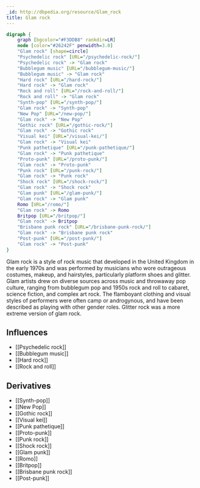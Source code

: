 ```yaml
---
_id: http://dbpedia.org/resource/Glam_rock
title: Glam rock
---
```


```dot
digraph {
	graph [bgcolor="#F3DDB8" rankdir=LR]
	node [color="#26242F" penwidth=3.0]
	"Glam rock" [shape=circle]
	"Psychedelic rock" [URL="/psychedelic-rock/"]
	"Psychedelic rock" -> "Glam rock"
	"Bubblegum music" [URL="/bubblegum-music/"]
	"Bubblegum music" -> "Glam rock"
	"Hard rock" [URL="/hard-rock/"]
	"Hard rock" -> "Glam rock"
	"Rock and roll" [URL="/rock-and-roll/"]
	"Rock and roll" -> "Glam rock"
	"Synth-pop" [URL="/synth-pop/"]
	"Glam rock" -> "Synth-pop"
	"New Pop" [URL="/new-pop/"]
	"Glam rock" -> "New Pop"
	"Gothic rock" [URL="/gothic-rock/"]
	"Glam rock" -> "Gothic rock"
	"Visual kei" [URL="/visual-kei/"]
	"Glam rock" -> "Visual kei"
	"Punk pathetique" [URL="/punk-pathetique/"]
	"Glam rock" -> "Punk pathetique"
	"Proto-punk" [URL="/proto-punk/"]
	"Glam rock" -> "Proto-punk"
	"Punk rock" [URL="/punk-rock/"]
	"Glam rock" -> "Punk rock"
	"Shock rock" [URL="/shock-rock/"]
	"Glam rock" -> "Shock rock"
	"Glam punk" [URL="/glam-punk/"]
	"Glam rock" -> "Glam punk"
	Romo [URL="/romo/"]
	"Glam rock" -> Romo
	Britpop [URL="/britpop/"]
	"Glam rock" -> Britpop
	"Brisbane punk rock" [URL="/brisbane-punk-rock/"]
	"Glam rock" -> "Brisbane punk rock"
	"Post-punk" [URL="/post-punk/"]
	"Glam rock" -> "Post-punk"
}
```

Glam rock is a style of rock music that developed in the United Kingdom in the early 1970s and was performed by musicians who wore outrageous costumes, makeup, and hairstyles, particularly platform shoes and glitter. Glam artists drew on diverse sources across music and throwaway pop culture, ranging from bubblegum pop and 1950s rock and roll to cabaret, science fiction, and complex art rock. The flamboyant clothing and visual styles of performers were often camp or androgynous, and have been described as playing with other gender roles. Glitter rock was a more extreme version of glam rock.

## Influences
- [[Psychedelic rock]]
- [[Bubblegum music]]
- [[Hard rock]]
- [[Rock and roll]]

## Derivatives
- [[Synth-pop]]
- [[New Pop]]
- [[Gothic rock]]
- [[Visual kei]]
- [[Punk pathetique]]
- [[Proto-punk]]
- [[Punk rock]]
- [[Shock rock]]
- [[Glam punk]]
- [[Romo]]
- [[Britpop]]
- [[Brisbane punk rock]]
- [[Post-punk]]
